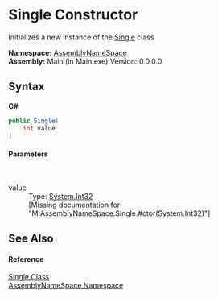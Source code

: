 # Single Constructor 
 

Initializes a new instance of the <a href="f410d8c9-77fc-fd61-768d-d9e32cf1fd34">Single</a> class

**Namespace:**&nbsp;<a href="6bcc80ef-5cfd-db5f-1eb2-7297d1c16397">AssemblyNameSpace</a><br />**Assembly:**&nbsp;Main (in Main.exe) Version: 0.0.0.0

## Syntax

**C#**<br />
``` C#
public Single(
	int value
)
```


#### Parameters
&nbsp;<dl><dt>value</dt><dd>Type: <a href="http://msdn2.microsoft.com/en-us/library/td2s409d" target="_blank">System.Int32</a><br />\[Missing <param name="value"/> documentation for "M:AssemblyNameSpace.Single.#ctor(System.Int32)"\]</dd></dl>

## See Also


#### Reference
<a href="f410d8c9-77fc-fd61-768d-d9e32cf1fd34">Single Class</a><br /><a href="6bcc80ef-5cfd-db5f-1eb2-7297d1c16397">AssemblyNameSpace Namespace</a><br />